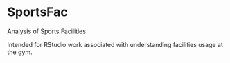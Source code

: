 # SportsFac
Analysis of Sports Facilities

Intended for RStudio work associated with understanding facilities usage at the gym.
